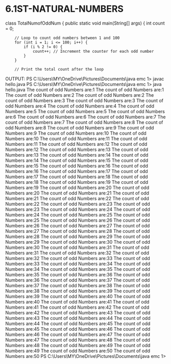 # 6.1ST-NATURAL-NUMBERS
class TotalNumofOddNum {
    public static void main(String[] args) {
        int count = 0;

        // Loop to count odd numbers between 1 and 100
        for (int i = 1; i <= 100; i++) {
            if (i % 2 != 0) {
                count++; // Increment the counter for each odd number
            }
        }

        // Print the total count after the loop


OUTPUT:
PS C:\Users\MY\OneDrive\Pictures\Documents\java emc 1> javac hello.java
PS C:\Users\MY\OneDrive\Pictures\Documents\java emc 1> java hello.java
The count of odd Numbers are:1
The count of odd Numbers are:1
The count of odd Numbers are:2
The count of odd Numbers are:2
The count of odd Numbers are:3
The count of odd Numbers are:3
The count of odd Numbers are:4
The count of odd Numbers are:4
The count of odd Numbers are:5
The count of odd Numbers are:5
The count of odd Numbers are:6
The count of odd Numbers are:6
The count of odd Numbers are:7
The count of odd Numbers are:7
The count of odd Numbers are:8
The count of odd Numbers are:8
The count of odd Numbers are:9
The count of odd Numbers are:9
The count of odd Numbers are:10
The count of odd Numbers are:10
The count of odd Numbers are:11
The count of odd Numbers are:11
The count of odd Numbers are:12
The count of odd Numbers are:12
The count of odd Numbers are:13
The count of odd Numbers are:13
The count of odd Numbers are:14
The count of odd Numbers are:14
The count of odd Numbers are:15
The count of odd Numbers are:15
The count of odd Numbers are:16
The count of odd Numbers are:16
The count of odd Numbers are:17
The count of odd Numbers are:17
The count of odd Numbers are:18
The count of odd Numbers are:18
The count of odd Numbers are:19
The count of odd Numbers are:19
The count of odd Numbers are:20
The count of odd Numbers are:20
The count of odd Numbers are:21
The count of odd Numbers are:21
The count of odd Numbers are:22
The count of odd Numbers are:22
The count of odd Numbers are:23
The count of odd Numbers are:23
The count of odd Numbers are:24
The count of odd Numbers are:24
The count of odd Numbers are:25
The count of odd Numbers are:25
The count of odd Numbers are:26
The count of odd Numbers are:26
The count of odd Numbers are:27
The count of odd Numbers are:27
The count of odd Numbers are:28
The count of odd Numbers are:28
The count of odd Numbers are:29
The count of odd Numbers are:29
The count of odd Numbers are:30
The count of odd Numbers are:30
The count of odd Numbers are:31
The count of odd Numbers are:31
The count of odd Numbers are:32
The count of odd Numbers are:32
The count of odd Numbers are:33
The count of odd Numbers are:33
The count of odd Numbers are:34
The count of odd Numbers are:34
The count of odd Numbers are:35
The count of odd Numbers are:35
The count of odd Numbers are:36
The count of odd Numbers are:36
The count of odd Numbers are:37
The count of odd Numbers are:37
The count of odd Numbers are:38
The count of odd Numbers are:38
The count of odd Numbers are:39
The count of odd Numbers are:39
The count of odd Numbers are:40
The count of odd Numbers are:40
The count of odd Numbers are:41
The count of odd Numbers are:41
The count of odd Numbers are:42
The count of odd Numbers are:42
The count of odd Numbers are:43
The count of odd Numbers are:43
The count of odd Numbers are:44
The count of odd Numbers are:44
The count of odd Numbers are:45
The count of odd Numbers are:45
The count of odd Numbers are:46
The count of odd Numbers are:46
The count of odd Numbers are:47
The count of odd Numbers are:47
The count of odd Numbers are:48
The count of odd Numbers are:48
The count of odd Numbers are:49
The count of odd Numbers are:49
The count of odd Numbers are:50
The count of odd Numbers are:50
PS C:\Users\MY\OneDrive\Pictures\Documents\java emc 1> 


